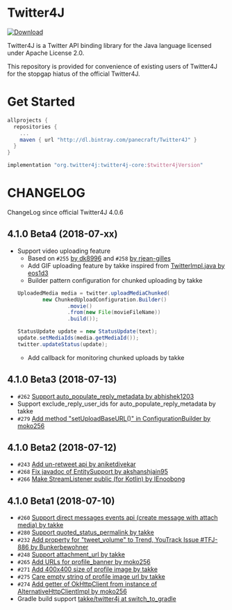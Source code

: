 # Twitter4J

[ ![Download](https://api.bintray.com/packages/panecraft/maven/Twitter4J/images/download.svg) ](https://bintray.com/panecraft/maven/Twitter4J/_latestVersion)


Twitter4J is a Twitter API binding library for the Java language licensed under Apache License 2.0.

This repository is provided for convenience of existing users of Twitter4J for the stopgap hiatus of the official Twitter4J.

# Get Started

```groovy
allprojects {
  repositories {
    ...
    maven { url "http://dl.bintray.com/panecraft/Twitter4J" }
  }
}
```

```groovy
implementation "org.twitter4j:twitter4j-core:$twitter4jVersion"
```

# CHANGELOG

ChangeLog since official Twitter4J 4.0.6

## 4.1.0 Beta4 (2018-07-xx)
  - Support video uploading feature
    * Based on ```#255``` [by dk8996](https://github.com/yusuke/twitter4j/pull/255) and ```#258``` [by rjean-gilles](https://github.com/yusuke/twitter4j/pull/258)
    * Add GIF uploading feature by takke inspired from [TwitterImpl.java by eos1d3](https://github.com/eos1d3/twitter4j/blob/master/twitter4j-core/src/main/java/twitter4j/TwitterImpl.java)
    * Builder pattern configuration for chunked uploading by takke
    ```java
    UploadedMedia media = twitter.uploadMediaChunked(
            new ChunkedUploadConfiguration.Builder()
                    .movie()
                    .from(new File(movieFileName))
                    .build());

    StatusUpdate update = new StatusUpdate(text);
    update.setMediaIds(media.getMediaId());
    twitter.updateStatus(update);
    ```
    * Add callback for monitoring chunked uploads by takke

## 4.1.0 Beta3 (2018-07-13)
  - ```#262``` [Support auto_populate_reply_metadata by abhishek1203](https://github.com/yusuke/twitter4j/pull/262)
  - Support exclude_reply_user_ids for auto_populate_reply_metadata by takke
  - ```#279``` [Add method "setUploadBaseURL()" in ConfigurationBuilder by moko256](https://github.com/yusuke/twitter4j/pull/279)

## 4.1.0 Beta2 (2018-07-12)
  - ```#243``` [Add un-retweet api by aniketdivekar](https://github.com/yusuke/twitter4j/pull/243)
  - ```#268``` [Fix javadoc of EntitySupport by akshanshjain95](https://github.com/yusuke/twitter4j/pull/268)
  - ```#266``` [Make StreamListener public (for Kotlin) by IEnoobong](https://github.com/yusuke/twitter4j/pull/266)

## 4.1.0 Beta1 (2018-07-10)
  - ```#260``` [Support direct messages events api (create message with attach media) by takke](https://github.com/yusuke/twitter4j/pull/260)
  - ```#280``` [Support quoted_status_permalink by takke](https://github.com/yusuke/twitter4j/pull/280)
  - ```#232``` [Add property for &quot;tweet_volume&quot; to Trend, YouTrack Issue #TFJ-886 by Bunkerbewohner ](https://github.com/yusuke/twitter4j/pull/232)
  - ```#248``` [Support attachment_url by takke](https://github.com/yusuke/twitter4j/pull/248)
  - ```#265``` [Add URLs for profile_banner by moko256](https://github.com/yusuke/twitter4j/pull/265)
  - ```#271``` [Add 400x400 size of profile image by takke](https://github.com/yusuke/twitter4j/pull/271)
  - ```#275``` [Care empty string of profile image url by takke](https://github.com/yusuke/twitter4j/pull/275)
  - ```#274``` [Add getter of OkHttpClient from instance of AlternativeHttpClientImpl by moko256](https://github.com/yusuke/twitter4j/pull/274)
  - Gradle build support [takke/twitter4j at switch_to_gradle](https://github.com/takke/twitter4j/tree/switch_to_gradle "takke/twitter4j at switch_to_gradle")
